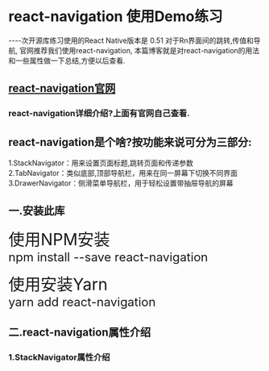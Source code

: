 # react-navigation 使用Demo练习
----次开源库练习使用的React Native版本是 0.51
对于Rn界面间的跳转,传值和导航, 官网推荐我们使用react-navigation,
本篇博客就是对react-navigation的用法和一些属性做一下总结,方便以后查看.
## [react-navigation官网](https://reactnavigation.org/)
### react-navigation详细介绍?上面有官网自己查看.
## react-navigation是个啥?按功能来说可分为三部分:
1.StackNavigator：用来设置页面标题,跳转页面和传递参数<br />
2.TabNavigator：类似底部,顶部导航栏，用来在同一屏幕下切换不同界面<br />
3.DrawerNavigator：侧滑菜单导航栏，用于轻松设置带抽屉导航的屏幕<br />
## 一.安装此库
<font size="6">使用NPM安装</font><br /> 
<font size="5">npm install --save react-navigation</font><br /> 

<font size="6">使用安装Yarn </font><br /> 
<font size="5">yarn add react-navigation</font><br /> 

## 二.react-navigation属性介绍
### 1.StackNavigator属性介绍
